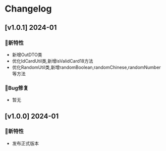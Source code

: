 # Changelog
## [v1.0.1] 2024-01
### 🐣新特性
* 新增OutDTO类
* 优化IdCardUtil类,新增isValidCard18方法
* 优化RandomUtil类,新增randomBoolean,randomChinese,randomNumber等方法
### 🐞Bug修复
* 暂无

## [v1.0.0] 2024-01
### 🐣新特性
* 发布正式版本
